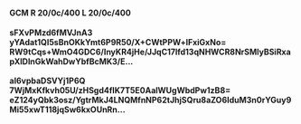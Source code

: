 #### GCM R 20/0c/400 L 20/0c/400
**sFXvPMzd6fMVJnA3**<br/>**yYAdat1QI5sBnOKkYmt6P9R50/X+CWtPPW+lFxiGxNo=**<br/>**RW9tCqs+WmO4GDC6/InyKR4jHe/JJqC17lfd13qNHWCR8NrSMlyBSiRxapXlDInGkWahDwYbfBcMK3/E...**<br/><br/>
**al6vpbaDSVYj1P6Q**<br/>**7WjMxKfkvh05U/zHSgd4fIK7T5E0AalWUgWbdPw1zB8=**<br/>**eZ124yQbk3osz/YgtrMkJ4LNQMfnNP62tJhjSQru8aZO6IduM3n0rYGuy9Mi55xwT118jqSw6kxOUnRn...**